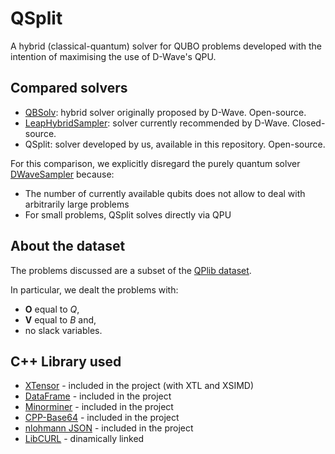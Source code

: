 # QSplit

A hybrid (classical-quantum) solver for QUBO problems developed with the intention of maximising the use of D-Wave's QPU.

## Compared solvers

- [QBSolv](https://github.com/dwavesystems/qbsolv): hybrid solver originally proposed by D-Wave. Open-source.
- [LeapHybridSampler](https://docs.dwavesys.com/docs/latest/doc_leap_hybrid.html): solver currently recommended by D-Wave. Closed-source.
- QSplit: solver developed by us, available in this repository. Open-source.

For this comparison, we explicitly disregard the purely quantum solver [DWaveSampler](https://docs.dwavesys.com/docs/latest/handbook_qpu.html) because:

- The number of currently available qubits does not allow to deal with arbitrarily large problems
- For small problems, QSplit solves directly via QPU

## About the dataset

The problems discussed are a subset of the [QPlib dataset](https://qplib.zib.de/doc.html).

In particular, we dealt the problems with:

- **O** equal to *Q*,
- **V** equal to *B* and,
- no slack variables.

## C++ Library used

- [XTensor](https://github.com/xtensor-stack/xtensor) - included in the project (with XTL and XSIMD)
- [DataFrame](https://github.com/hosseinmoein/DataFrame/tree/master) - included in the project
- [Minorminer](https://github.com/dwavesystems/minorminer/tree/main) - included in the project
- [CPP-Base64](https://github.com/ReneNyffenegger/cpp-base64/tree/master) - included in the project
- [nlohmann JSON](https://github.com/nlohmann/json) - included in the project
- [LibCURL](https://curl.se/libcurl/) - dinamically linked

